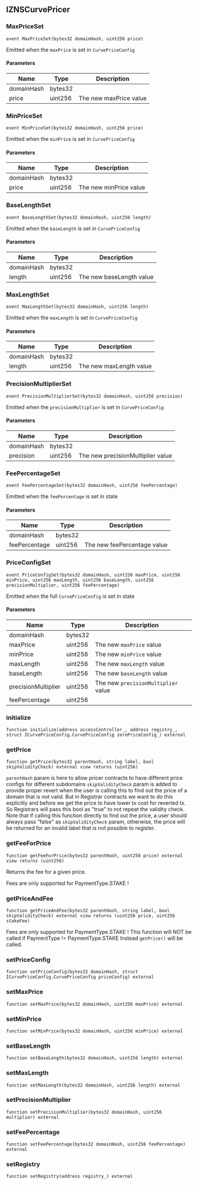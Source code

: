 ## IZNSCurvePricer

### MaxPriceSet

```solidity
event MaxPriceSet(bytes32 domainHash, uint256 price)
```

Emitted when the `maxPrice` is set in `CurvePriceConfig`

#### Parameters

| Name | Type | Description |
| ---- | ---- | ----------- |
| domainHash | bytes32 |  |
| price | uint256 | The new maxPrice value |

### MinPriceSet

```solidity
event MinPriceSet(bytes32 domainHash, uint256 price)
```

Emitted when the `minPrice` is set in `CurvePriceConfig`

#### Parameters

| Name | Type | Description |
| ---- | ---- | ----------- |
| domainHash | bytes32 |  |
| price | uint256 | The new minPrice value |

### BaseLengthSet

```solidity
event BaseLengthSet(bytes32 domainHash, uint256 length)
```

Emitted when the `baseLength` is set in `CurvePriceConfig`

#### Parameters

| Name | Type | Description |
| ---- | ---- | ----------- |
| domainHash | bytes32 |  |
| length | uint256 | The new baseLength value |

### MaxLengthSet

```solidity
event MaxLengthSet(bytes32 domainHash, uint256 length)
```

Emitted when the `maxLength` is set in `CurvePriceConfig`

#### Parameters

| Name | Type | Description |
| ---- | ---- | ----------- |
| domainHash | bytes32 |  |
| length | uint256 | The new maxLength value |

### PrecisionMultiplierSet

```solidity
event PrecisionMultiplierSet(bytes32 domainHash, uint256 precision)
```

Emitted when the `precisionMultiplier` is set in `CurvePriceConfig`

#### Parameters

| Name | Type | Description |
| ---- | ---- | ----------- |
| domainHash | bytes32 |  |
| precision | uint256 | The new precisionMultiplier value |

### FeePercentageSet

```solidity
event FeePercentageSet(bytes32 domainHash, uint256 feePercentage)
```

Emitted when the `feePercentage` is set in state

#### Parameters

| Name | Type | Description |
| ---- | ---- | ----------- |
| domainHash | bytes32 |  |
| feePercentage | uint256 | The new feePercentage value |

### PriceConfigSet

```solidity
event PriceConfigSet(bytes32 domainHash, uint256 maxPrice, uint256 minPrice, uint256 maxLength, uint256 baseLength, uint256 precisionMultiplier, uint256 feePercentage)
```

Emitted when the full `CurvePriceConfig` is set in state

#### Parameters

| Name | Type | Description |
| ---- | ---- | ----------- |
| domainHash | bytes32 |  |
| maxPrice | uint256 | The new `maxPrice` value |
| minPrice | uint256 | The new `minPrice` value |
| maxLength | uint256 | The new `maxLength` value |
| baseLength | uint256 | The new `baseLength` value |
| precisionMultiplier | uint256 | The new `precisionMultiplier` value |
| feePercentage | uint256 |  |

### initialize

```solidity
function initialize(address accessController_, address registry_, struct ICurvePriceConfig.CurvePriceConfig zeroPriceConfig_) external
```

### getPrice

```solidity
function getPrice(bytes32 parentHash, string label, bool skipValidityCheck) external view returns (uint256)
```

`parentHash` param is here to allow pricer contracts
 to have different price configs for different subdomains
`skipValidityCheck` param is added to provide proper revert when the user is
calling this to find out the price of a domain that is not valid. But in Registrar contracts
we want to do this explicitly and before we get the price to have lower tx cost for reverted tx.
So Registrars will pass this bool as "true" to not repeat the validity check.
Note that if calling this function directly to find out the price, a user should always pass "false"
as `skipValidityCheck` param, otherwise, the price will be returned for an invalid label that is not
possible to register.

### getFeeForPrice

```solidity
function getFeeForPrice(bytes32 parentHash, uint256 price) external view returns (uint256)
```

Returns the fee for a given price.

Fees are only supported for PaymentType.STAKE !

### getPriceAndFee

```solidity
function getPriceAndFee(bytes32 parentHash, string label, bool skipValidityCheck) external view returns (uint256 price, uint256 stakeFee)
```

Fees are only supported for PaymentType.STAKE !
 This function will NOT be called if PaymentType != PaymentType.STAKE
 Instead `getPrice()` will be called.

### setPriceConfig

```solidity
function setPriceConfig(bytes32 domainHash, struct ICurvePriceConfig.CurvePriceConfig priceConfig) external
```

### setMaxPrice

```solidity
function setMaxPrice(bytes32 domainHash, uint256 maxPrice) external
```

### setMinPrice

```solidity
function setMinPrice(bytes32 domainHash, uint256 minPrice) external
```

### setBaseLength

```solidity
function setBaseLength(bytes32 domainHash, uint256 length) external
```

### setMaxLength

```solidity
function setMaxLength(bytes32 domainHash, uint256 length) external
```

### setPrecisionMultiplier

```solidity
function setPrecisionMultiplier(bytes32 domainHash, uint256 multiplier) external
```

### setFeePercentage

```solidity
function setFeePercentage(bytes32 domainHash, uint256 feePercentage) external
```

### setRegistry

```solidity
function setRegistry(address registry_) external
```

